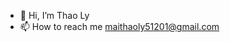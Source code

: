 - 👋 Hi, I’m Thao Ly
- 📫 How to reach me maithaoly51201@gmail.com

<!---
Maithaoly/Maithaoly is a ✨ special ✨ repository because its `README.md` (this file) appears on your GitHub profile.
You can click the Preview link to take a look at your changes.
--->
